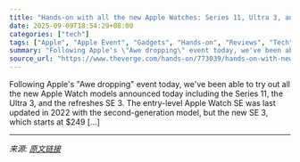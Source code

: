 ```yaml
---
title: "Hands-on with all the new Apple Watches: Series 11, Ultra 3, and SE 3"
date: 2025-09-09T18:54:29+08:00
categories: ["tech"]
tags: ["Apple", "Apple Event", "Gadgets", "Hands-on", "Reviews", "Tech", "Wearable"]
summary: "Following Apple's \"Awe dropping\" event today, we've been able to try out all the new Apple Watch models announced today including the Series 11, the Ultra 3, and the refreshes SE 3. The entry-level Ap"
source_url: "https://www.theverge.com/hands-on/773039/hands-on-with-new-apple-watches"
---
```


Following Apple's "Awe dropping" event today, we've been able to try out all the new Apple Watch models announced today including the Series 11, the Ultra 3, and the refreshes SE 3. The entry-level Apple Watch SE was last updated in 2022 with the second-generation model, but the new SE 3, which starts at $249 [&#8230;]

---

*来源: [原文链接](https://www.theverge.com/hands-on/773039/hands-on-with-new-apple-watches)*
